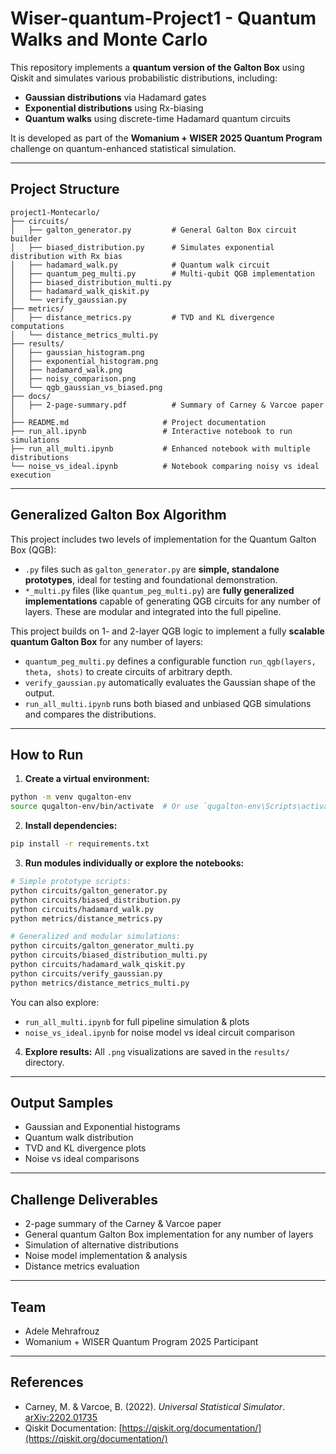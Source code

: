 # Wiser-quantum-Project1 - Quantum Walks and Monte Carlo

This repository implements a **quantum version of the Galton Box** using Qiskit and simulates various probabilistic distributions, including:

* **Gaussian distributions** via Hadamard gates
* **Exponential distributions** using Rx-biasing
* **Quantum walks** using discrete-time Hadamard quantum circuits

It is developed as part of the **Womanium + WISER 2025 Quantum Program** challenge on quantum-enhanced statistical simulation.

---

## Project Structure

```
project1-Montecarlo/
├── circuits/
│   ├── galton_generator.py         # General Galton Box circuit builder
│   ├── biased_distribution.py      # Simulates exponential distribution with Rx bias
│   ├── hadamard_walk.py            # Quantum walk circuit
│   ├── quantum_peg_multi.py        # Multi-qubit QGB implementation
│   ├── biased_distribution_multi.py
│   ├── hadamard_walk_qiskit.py
│   └── verify_gaussian.py
├── metrics/
│   ├── distance_metrics.py         # TVD and KL divergence computations
│   └── distance_metrics_multi.py
├── results/
│   ├── gaussian_histogram.png
│   ├── exponential_histogram.png
│   ├── hadamard_walk.png
│   ├── noisy_comparison.png
│   └── qgb_gaussian_vs_biased.png
├── docs/
│   ├── 2-page-summary.pdf          # Summary of Carney & Varcoe paper
│   
├── README.md                     # Project documentation
├── run_all.ipynb                 # Interactive notebook to run simulations
├── run_all_multi.ipynb           # Enhanced notebook with multiple distributions
└── noise_vs_ideal.ipynb          # Notebook comparing noisy vs ideal execution
```

---

## Generalized Galton Box Algorithm

This project includes two levels of implementation for the Quantum Galton Box (QGB):

* `.py` files such as `galton_generator.py` are **simple, standalone prototypes**, ideal for testing and foundational demonstration.
* `*_multi.py` files (like `quantum_peg_multi.py`) are **fully generalized implementations** capable of generating QGB circuits for any number of layers. These are modular and integrated into the full pipeline.

This project builds on 1- and 2-layer QGB logic to implement a fully **scalable quantum Galton Box** for any number of layers:

* `quantum_peg_multi.py` defines a configurable function `run_qgb(layers, theta, shots)` to create circuits of arbitrary depth.
* `verify_gaussian.py` automatically evaluates the Gaussian shape of the output.
* `run_all_multi.ipynb` runs both biased and unbiased QGB simulations and compares the distributions.

---

## How to Run

1. **Create a virtual environment:**

```bash
python -m venv qugalton-env
source qugalton-env/bin/activate  # Or use `qugalton-env\Scripts\activate` on Windows
```

2. **Install dependencies:**

```bash
pip install -r requirements.txt
```

3. **Run modules individually or explore the notebooks:**

```bash
# Simple prototype scripts:
python circuits/galton_generator.py
python circuits/biased_distribution.py
python circuits/hadamard_walk.py
python metrics/distance_metrics.py

# Generalized and modular simulations:
python circuits/galton_generator_multi.py
python circuits/biased_distribution_multi.py
python circuits/hadamard_walk_qiskit.py
python circuits/verify_gaussian.py
python metrics/distance_metrics_multi.py
```

You can also explore:

* `run_all_multi.ipynb` for full pipeline simulation & plots
* `noise_vs_ideal.ipynb` for noise model vs ideal circuit comparison

4. **Explore results:**
   All `.png` visualizations are saved in the `results/` directory.

---

## Output Samples

* Gaussian and Exponential histograms
* Quantum walk distribution
* TVD and KL divergence plots
* Noise vs ideal comparisons

---

## Challenge Deliverables

* 2-page summary of the Carney & Varcoe paper
* General quantum Galton Box implementation for any number of layers
* Simulation of alternative distributions
* Noise model implementation & analysis
* Distance metrics evaluation

---

## Team

* Adele Mehrafrouz
* Womanium + WISER Quantum Program 2025 Participant

---

## References

* Carney, M. & Varcoe, B. (2022). *Universal Statistical Simulator*. [arXiv:2202.01735](https://arxiv.org/abs/2202.01735)
* Qiskit Documentation: [https://qiskit.org/documentation/](https://qiskit.org/documentation/)
